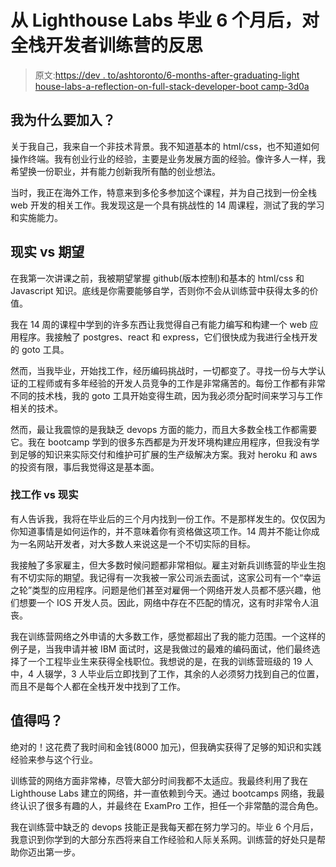 # 从 Lighthouse Labs 毕业 6 个月后，对全栈开发者训练营的反思

> 原文:[https://dev . to/ashtoronto/6-months-after-graduating-light house-labs-a-reflection-on-full-stack-developer-boot camp-3d0a](https://dev.to/ashtoronto/6-months-after-graduating-lighthouse-labs-a-reflection-on-full-stack-developer-bootcamp-3d0a)

## [](#why-did-i-want-to-join)我为什么要加入？

关于我自己，我来自一个非技术背景。我不知道基本的 html/css，也不知道如何操作终端。我有创业行业的经验，主要是业务发展方面的经验。像许多人一样，我希望换一份职业，并有能力创新我所有酷的创业想法。

当时，我正在海外工作，特意来到多伦多参加这个课程，并为自己找到一份全栈 web 开发的相关工作。我发现这是一个具有挑战性的 14 周课程，测试了我的学习和实施能力。

## [](#reality-vs-expectation)现实 vs 期望

在我第一次讲课之前，我被期望掌握 github(版本控制)和基本的 html/css 和 Javascript 知识。底线是你需要能够自学，否则你不会从训练营中获得太多的价值。

我在 14 周的课程中学到的许多东西让我觉得自己有能力编写和构建一个 web 应用程序。我接触了 postgres、react 和 express，它们很快成为我进行全栈开发的 goto 工具。

然而，当我毕业，开始找工作，经历编码挑战时，一切都变了。寻找一份与大学认证的工程师或有多年经验的开发人员竞争的工作是非常痛苦的。每份工作都有非常不同的技术栈，我的 goto 工具开始变得生疏，因为我必须分配时间来学习与工作相关的技术。

然而，最让我震惊的是我缺乏 devops 方面的能力，而且大多数全栈工作都需要它。我在 bootcamp 学到的很多东西都是为开发环境构建应用程序，但我没有学到足够的知识来实际交付和维护可扩展的生产级解决方案。我对 heroku 和 aws 的投资有限，事后我觉得这是基本面。

### [](#getting-a-job-vs-reality)找工作 vs 现实

有人告诉我，我将在毕业后的三个月内找到一份工作。不是那样发生的。仅仅因为你知道事情是如何运作的，并不意味着你有资格做这项工作。14 周并不能让你成为一名网站开发者，对大多数人来说这是一个不切实际的目标。

我接触了多家雇主，但大多数时候问题都非常相似。雇主对新兵训练营的毕业生抱有不切实际的期望。我记得有一次我被一家公司派去面试，这家公司有一个“幸运之轮”类型的应用程序。问题是他们甚至对雇佣一个网络开发人员都不感兴趣，他们想要一个 IOS 开发人员。因此，网络中存在不匹配的情况，这有时非常令人沮丧。

我在训练营网络之外申请的大多数工作，感觉都超出了我的能力范围。一个这样的例子是，当我申请并被 IBM 面试时，这是我做过的最难的编码面试，他们最终选择了一个工程毕业生来获得全栈职位。我想说的是，在我的训练营班级的 19 人中，4 人辍学，3 人毕业后立即找到了工作，其余的人必须努力找到自己的位置，而且不是每个人都在全栈开发中找到了工作。

## [](#was-it-worth-it)值得吗？

绝对的！这花费了我时间和金钱(8000 加元)，但我确实获得了足够的知识和实践经验来参与这个行业。

训练营的网络方面非常棒，尽管大部分时间我都不太适应。我最终利用了我在 Lighthouse Labs 建立的网络，并一直依赖到今天。通过 bootcamps 网络，我最终认识了很多有趣的人，并最终在 ExamPro 工作，担任一个非常酷的混合角色。

我在训练营中缺乏的 devops 技能正是我每天都在努力学习的。毕业 6 个月后，我意识到你学到的大部分东西将来自工作经验和人际关系网。训练营的好处只是帮助你迈出第一步。